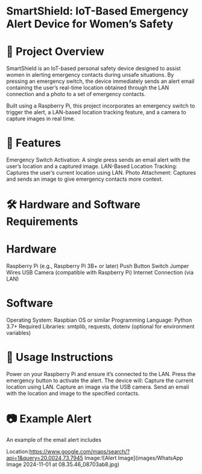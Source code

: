 # SmartShield: IoT-Based Emergency Alert Device for Women’s Safety

# 📖 Project Overview
SmartShield is an IoT-based personal safety device designed to assist women in alerting emergency contacts during unsafe situations. By pressing an emergency switch, the device immediately sends an alert email containing the user’s real-time location obtained through the LAN connection and a photo to a set of emergency contacts.

Built using a Raspberry Pi, this project incorporates an emergency switch to trigger the alert, a LAN-based location tracking feature, and a camera to capture images in real time.

# 🌟 Features
Emergency Switch Activation: A single press sends an email alert with the user’s location and a captured image.
LAN-Based Location Tracking: Captures the user’s current location using LAN.
Photo Attachment: Captures and sends an image to give emergency contacts more context.

# 🛠 Hardware and Software Requirements

# Hardware
Raspberry Pi (e.g., Raspberry Pi 3B+ or later)
Push Button Switch
Jumper Wires
USB Camera (compatible with Raspberry Pi)
Internet Connection (via LAN)

# Software
Operating System: Raspbian OS or similar
Programming Language: Python 3.7+
Required Libraries: smtplib, requests, dotenv (optional for environment variables)

# 📲 Usage Instructions
Power on your Raspberry Pi and ensure it’s connected to the LAN.
Press the emergency button to activate the alert.
The device will:
Capture the current location using LAN.
Capture an image via the USB camera.
Send an email with the location and image to the specified contacts.

# 📷 Example Alert
An example of the email alert includes

Location:https://www.google.com/maps/search/?api=1&query=20.0024,73.7945
Image:![Alert Image](images/WhatsApp Image 2024-11-01 at 08.35.46_08703ab8.jpg)
